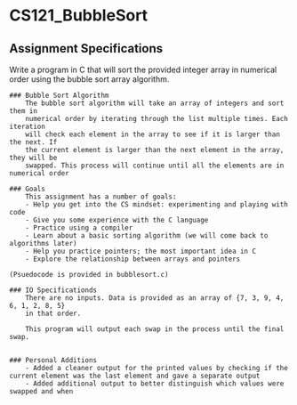 # CS121_BubbleSort

## Assignment Specifications

Write a program in C that will sort the provided integer array in numerical order using
the bubble sort array algorithm.

    ### Bubble Sort Algorithm
        The bubble sort algorithm will take an array of integers and sort them in
        numerical order by iterating through the list multiple times. Each iteration
        will check each element in the array to see if it is larger than the next. If
        the current element is larger than the next element in the array, they will be
        swapped. This process will continue until all the elements are in numerical order

    ### Goals
        This assignment has a number of goals:
        - Help you get into the CS mindset: experimenting and playing with code
        - Give you some experience with the C language
        - Practice using a compiler
        - Learn about a basic sorting algorithm (we will come back to algorithms later)
        - Help you practice pointers; the most important idea in C
        - Explore the relationship between arrays and pointers

    (Psuedocode is provided in bubblesort.c)

    ### IO Specificationds
        There are no inputs. Data is provided as an array of {7, 3, 9, 4, 6, 1, 2, 8, 5}
        in that order.

        This program will output each swap in the process until the final swap.


    ### Personal Additions
        - Added a cleaner output for the printed values by checking if the current element was the last element and gave a separate output
        - Added additional output to better distinguish which values were swapped and when
